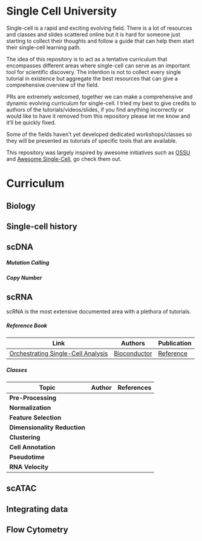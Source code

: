 Single Cell University
================

Single-cell is a rapid and exciting evolving field. There is a lot of
resources and classes and slides scattered online but it is hard for
someone just starting to collect their thoughts and follow a guide that
can help them start their single-cell learning path.

The idea of this repository is to act as a tentative curriculum that
encompasses different areas where single-cell can serve as an important
tool for scientific discovery. The intention is not to collect every
single tutorial in existence but aggregate the best resources that can
give a comprehensive overview of the field.

PRs are extremely welcomed, together we can make a comprehensive and
dynamic evolving curriculum for single-cell. I tried my best to give
credits to authors of the tutorials/videos/slides, if you find anything
incorrectly or would like to have it removed from this repository please
let me know and it’ll be quickly fixed.

Some of the fields haven’t yet developed dedicated workshops/classes so
they will be presented as tutorials of specific tools that are
available.

This repository was largely inspired by awesome initiatives such as
[OSSU](https://github.com/ossu/bioinformatics) and [Awesome
Single-Cell](https://github.com/seandavi/awesome-single-cell), go check
them out.

# Curriculum

## Biology

## Single-cell history

## scDNA

##### Mutation Calling

##### Copy Number

## scRNA

scRNA is the most extensive documented area with a plethora of
tutorials.

##### Reference Book

| Link                                                                         | Authors                                                         | Publication                                                    |
| ---------------------------------------------------------------------------- | --------------------------------------------------------------- | -------------------------------------------------------------- |
| [Orchestrating Single-Cell Analysis](Orchestrating%20Single-Cell%20Analysis) | [Bioconductor](https://osca.bioconductor.org/contributors.html) | [Reference](https://www.nature.com/articles/s41592-019-0654-x) |

##### Classes

| Topic                        | Author | References |
| ---------------------------- | ------ | ---------- |
| **Pre-Processing**           |        |            |
| **Normalization**            |        |            |
| **Feature Selection**        |        |            |
| **Dimensionality Reduction** |        |            |
| **Clustering**               |        |            |
| **Cell Annotation**          |        |            |
| **Pseudotime**               |        |            |
| **RNA Velocity**             |        |            |

## scATAC

## Integrating data

## Flow Cytometry
